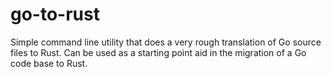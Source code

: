 # go-to-rust

Simple command line utility that does a very rough translation of Go source files to Rust. Can be used as a starting point aid in the migration of a Go code base to Rust.
